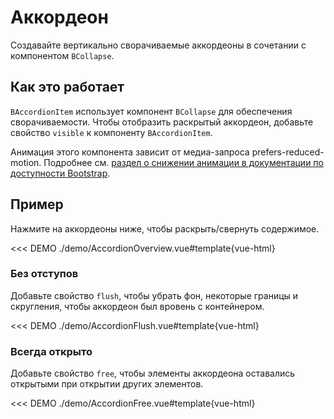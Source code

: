# Аккордеон

<PageHeader>

Создавайте вертикально сворачиваемые аккордеоны в сочетании с компонентом `BCollapse`.

</PageHeader>

## Как это работает

`BAccordionItem` использует компонент `BCollapse` для обеспечения сворачиваемости. Чтобы отобразить раскрытый аккордеон, добавьте свойство `visible` к компоненту `BAccordionItem`.

<BAlert variant="info" :model-value="true" class="my-5">

Анимация этого компонента зависит от медиа-запроса prefers-reduced-motion. Подробнее см. [раздел о снижении анимации в документации по доступности Bootstrap](https://getbootstrap.su/docs/5.3/getting-started/accessibility/#reduced-motion).

</BAlert>

## Пример

Нажмите на аккордеоны ниже, чтобы раскрыть/свернуть содержимое.

<<< DEMO ./demo/AccordionOverview.vue#template{vue-html}

### Без отступов

Добавьте свойство `flush`, чтобы убрать фон, некоторые границы и скругления, чтобы аккордеон был вровень с контейнером.

<<< DEMO ./demo/AccordionFlush.vue#template{vue-html}

### Всегда открыто

Добавьте свойство `free`, чтобы элементы аккордеона оставались открытыми при открытии других элементов.

<<< DEMO ./demo/AccordionFree.vue#template{vue-html}

<ComponentReference :data="data" />

<script setup lang="ts">
import {data} from '../../data/components/accordion.data'
</script>
